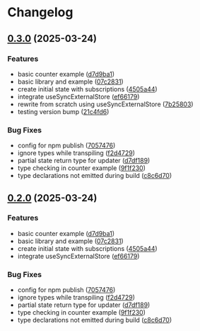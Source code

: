 # Changelog

## [0.3.0](https://github.com/rushdynamic/sqrrl/compare/sqrrl-v0.2.0...sqrrl-v0.3.0) (2025-03-24)


### Features

* basic counter example ([d7d9ba1](https://github.com/rushdynamic/sqrrl/commit/d7d9ba1ebcc759f377dde68a64a460fc85a4dd30))
* basic library and example ([07c2831](https://github.com/rushdynamic/sqrrl/commit/07c28310641b594141fa6dffbe7804de76361a2a))
* create initial state with subscriptions ([4505a44](https://github.com/rushdynamic/sqrrl/commit/4505a443a47758ca972b16600107f11409389524))
* integrate useSyncExternalStore ([ef66179](https://github.com/rushdynamic/sqrrl/commit/ef6617967c5758ef03393520fd608d7f378656e1))
* rewrite from scratch using useSyncExternalStore ([7b25803](https://github.com/rushdynamic/sqrrl/commit/7b258030f0db9ae861663162a5f4357ff969ac9c))
* testing version bump ([21c4fd6](https://github.com/rushdynamic/sqrrl/commit/21c4fd67114a57420e523e8688d45c44074242b3))


### Bug Fixes

* config for npm publish ([7057476](https://github.com/rushdynamic/sqrrl/commit/705747638ac40e1a6a417cca42809e883a795f7a))
* ignore types while transpiling ([f2d4729](https://github.com/rushdynamic/sqrrl/commit/f2d4729c8d8903e862bd1889064a44f5089b2977))
* partial state return type for updater ([d7df189](https://github.com/rushdynamic/sqrrl/commit/d7df18953465db4d03515fc6a4f2d76347d510e5))
* type checking in counter example ([9f1f230](https://github.com/rushdynamic/sqrrl/commit/9f1f2304d8638f24db3145d7db32979f324a0ce3))
* type declarations not emitted during build ([c8c6d70](https://github.com/rushdynamic/sqrrl/commit/c8c6d706f7852637d306aa5e4c2caaa19302c086))

## [0.2.0](https://github.com/rushdynamic/sqrrl/compare/sqrrl-v0.1.0...sqrrl-v0.2.0) (2025-03-24)


### Features

* basic counter example ([d7d9ba1](https://github.com/rushdynamic/sqrrl/commit/d7d9ba1ebcc759f377dde68a64a460fc85a4dd30))
* basic library and example ([07c2831](https://github.com/rushdynamic/sqrrl/commit/07c28310641b594141fa6dffbe7804de76361a2a))
* create initial state with subscriptions ([4505a44](https://github.com/rushdynamic/sqrrl/commit/4505a443a47758ca972b16600107f11409389524))
* integrate useSyncExternalStore ([ef66179](https://github.com/rushdynamic/sqrrl/commit/ef6617967c5758ef03393520fd608d7f378656e1))


### Bug Fixes

* config for npm publish ([7057476](https://github.com/rushdynamic/sqrrl/commit/705747638ac40e1a6a417cca42809e883a795f7a))
* ignore types while transpiling ([f2d4729](https://github.com/rushdynamic/sqrrl/commit/f2d4729c8d8903e862bd1889064a44f5089b2977))
* partial state return type for updater ([d7df189](https://github.com/rushdynamic/sqrrl/commit/d7df18953465db4d03515fc6a4f2d76347d510e5))
* type checking in counter example ([9f1f230](https://github.com/rushdynamic/sqrrl/commit/9f1f2304d8638f24db3145d7db32979f324a0ce3))
* type declarations not emitted during build ([c8c6d70](https://github.com/rushdynamic/sqrrl/commit/c8c6d706f7852637d306aa5e4c2caaa19302c086))
